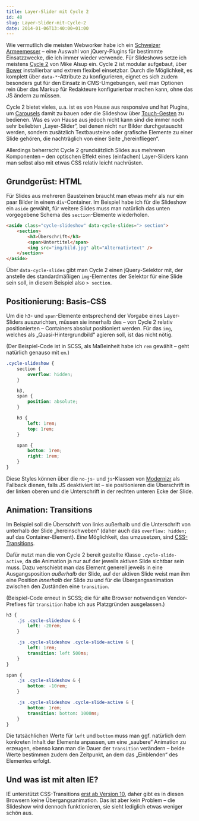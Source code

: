 ```yaml
---
title: Layer-Slider mit Cycle 2
id: 48
slug: Layer-Slider-mit-Cycle-2
date: 2014-01-06T13:40:00+01:00
---
```


Wie vermutlich die meisten Webworker habe ich ein [Schweizer Armeemesser](https://pinboard.in/u:yellowled/t:webdev-armyknife/) – eine Auswahl von jQuery-Plugins für bestimmte Einsatzzwecke, die ich immer wieder verwende. Für Slideshows setze ich meistens [Cycle 2](http://jquery.malsup.com/cycle2/) von Mike Alsup ein. Cycle 2 ist modular aufgebaut, über [Bower](http://bower.io) installierbar und extrem flexibel einsetzbar. Durch die Möglichkeit, es komplett über `data-*`\-Attribute zu konfigurieren, eignet es sich zudem besonders gut für den Einsatz in CMS\-Umgebungen, weil man Optionen rein über das Markup für Redakteure konfigurierbar machen kann, ohne das JS ändern zu müssen.

Cycle 2 bietet vieles, u.a. ist es von Hause aus responsive und hat Plugins, um [Carousels](http://jquery.malsup.com/cycle2/demo/carousel.php) damit zu bauen oder die Slideshow über [Touch-Gesten](http://jquery.malsup.com/cycle2/demo/swipe.php) zu bedienen. Was es von Hause aus jedoch nicht kann sind die immer noch sehr beliebten „Layer-Slider“, bei denen nicht nur Bilder durchgetauscht werden, sondern zusätzlich Textbausteine oder grafische Elemente zu einer Slide gehören, die nachträglich von einer Seite „hereinfliegen“.

Allerdings beherrscht Cycle 2 grundsätzlich Slides aus mehreren Komponenten – den optischen Effekt eines (einfachen) Layer-Sliders kann man selbst also mit etwas CSS relativ leicht nachrüsten.

## Grundgerüst: HTML

Für Slides aus mehreren Bausteinen braucht man etwas mehr als nur ein paar Bilder in einem `div`\-Container. Im Beispiel habe ich für die Slideshow ein `aside` gewählt, für weitere Slides muss man natürlich das unten vorgegebene Schema des `section`\-Elemente wiederholen.

```html
<aside class="cycle-slideshow" data-cycle-slides="> section">
    <section>
        <h3>Überschrift</h3>
        <span>Untertitel</span>
        <img src="img/bild.jpg" alt="Alternativtext" />
    </section>
</aside>
```

Über `data-cycle-slides` gibt man Cycle 2 einen jQuery-Selektor mit, der anstelle des standardmäßigen `img`\-Elementes der Selektor für eine Slide sein soll, in diesem Beispiel also `> section`.

## Positionierung: Basis-CSS

Um die `h3`\- und `span`\-Elemente entsprechend der Vorgabe eines Layer-Sliders auszurichten, müssen sie innerhalb des – von Cycle 2 relativ positionierten – Containers absolut positioniert werden. Für das `img`, welches als „Quasi-Hintergrundbild“ agieren soll, ist das nicht nötig.

(Der Beispiel-Code ist in SCSS, als Maßeinheit habe ich `rem` gewählt – geht natürlich genauso mit `em`.)

```scss
.cycle-slideshow {
    section {
        overflow: hidden;
    }

    h3,
    span {
        position: absolute;
    }

    h3 {
        left: 1rem;
        top: 1rem;
    }

    span {
        bottom: 1rem;
        right: 1rem;
    }
}
```

Diese Styles können über die `no-js`\- und `js`\-Klassen von [Modernizr](http://modernizr.com) als Fallback dienen, falls JS deaktiviert ist – sie positionieren die Überschrift in der linken oberen und die Unterschrift in der rechten unteren Ecke der Slide.

## Animation: Transitions

Im Beispiel soll die Überschrift von links außerhalb und die Unterschrift von unterhalb der Slide „hereinschweben“ (daher auch das `overflow: hidden;` auf das Container-Element). _Eine_ Möglichkeit, das umzusetzen, sind [CSS-Transitions](https://developer.mozilla.org/en/CSS/transition).

Dafür nutzt man die von Cycle 2 bereit gestellte Klasse `.cycle-slide-active`, da die Animation ja nur auf der jeweils aktiven Slide sichtbar sein muss. Dazu verschiebt man das Element generell jeweils in eine Ausgangsposition _außerhalb_ der Slide, auf der aktiven Slide weist man ihm eine Position _innerhalb_ der Slide zu und für die Übergangsanimation zwischen den Zuständen eine `transition`.

(Beispiel-Code erneut in SCSS; die für alte Browser notwendigen Vendor-Prefixes für `transition` habe ich aus Platzgründen ausgelassen.)

```scss
h3 {
    .js .cycle-slideshow & {
        left: -20rem;
    }

    .js .cycle-slideshow .cycle-slide-active & {
        left: 1rem;
        transition: left 500ms;
    }
}

span {
    .js .cycle-slideshow & {
        bottom: -10rem;
    }

    .js .cycle-slideshow .cycle-slide-active & {
        bottom: 1rem;
        transition: bottom: 1000ms;
    }
}
```

Die tatsächlichen Werte für `left` und `bottom` muss man ggf. natürlich dem konkreten Inhalt der Elemente anpassen, um eine „saubere“ Animation zu erzeugen, ebenso kann man die Dauer der `transition` verändern – beide Werte bestimmen zudem den Zeitpunkt, an dem das „Einblenden“ des Elementes erfolgt.

## Und was ist mit alten IE?

IE unterstützt CSS-Transitions [erst ab Version 10](http://caniuse.com/#feat=css-transitions), daher gibt es in diesen Browsern keine Übergangsanimation. Das ist aber kein Problem – die Slideshow wird dennoch funktionieren, sie sieht lediglich etwas weniger schön aus.

